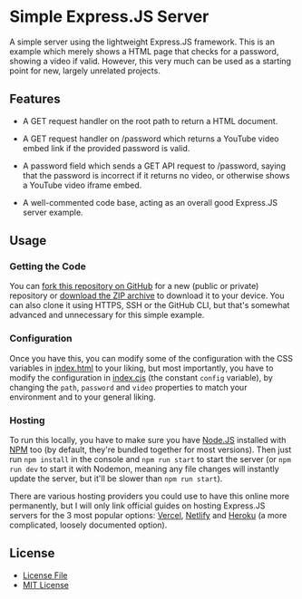 # Simple Express.JS Server

A simple server using the lightweight Express.JS framework. This is an example which merely shows a HTML page that checks for a password, showing a video if valid. However, this very much can be used as a starting point for new, largely unrelated projects.

## Features

- A GET request handler on the root path to return a HTML document.

- A GET request handler on /password which returns a YouTube video embed link if the provided password is valid.

- A password field which sends a GET API request to /password, saying that the password is incorrect if it returns no video, or otherwise shows a YouTube video iframe embed.

- A well-commented code base, acting as an overall good Express.JS server example.

## Usage

### Getting the Code

You can [fork this repository on GitHub](https://github.com/eulmdev/express-server/fork) for a new (public or private) repository or [download the ZIP archive](https://github.com/eulmdev/express-server/archive/refs/heads/main.zip) to download it to your device. You can also clone it using HTTPS, SSH or the GitHub CLI, but that's somewhat advanced and unnecessary for this simple example.

### Configuration

Once you have this, you can modify some of the configuration with the CSS variables in [index.html](/index.html) to your liking, but most importantly, you have to modify the configuration in [index.cjs](/index.cjs) (the constant `config` variable), by changing the `path`, `password` and `video` properties to match your environment and to your general liking.

### Hosting

To run this locally, you have to make sure you have [Node.JS](https://nodejs.org/en/) installed with [NPM](https://www.npmjs.com/) too (by default, they're bundled together for most versions). Then just run `npm install` in the console and `npm run start` to start the server (or `npm run dev` to start it with Nodemon, meaning any file changes will instantly update the server, but it'll be slower than `npm run start`).

There are various hosting providers you could use to have this online more permanently, but I will only link official guides on hosting Express.JS servers for the 3 most popular options: [Vercel](https://vercel.com/guides/using-express-with-vercel), [Netlify](https://docs.netlify.com/frameworks/express/) and [Heroku](https://devcenter.heroku.com/articles/deploying-nodejs) (a more complicated, loosely documented option).

## License

- [License File](/LICENSE)
- [MIT License](https://choosealicense.com/licenses/mit)
